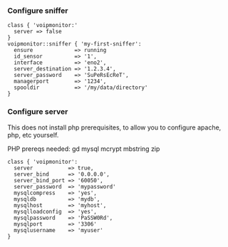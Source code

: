 ### Configure sniffer
``` puppet
class { 'voipmonitor:'
  server => false
}
voipmonitor::sniffer { 'my-first-sniffer':
  ensure             => running
  id_sensor          => '1',
  interface          => 'eno2',
  server_destination => '1.2.3.4',
  server_password    => 'SuPeRsEcReT',
  managerport        => '1234',
  spooldir           => '/my/data/directory'
}
```

### Configure server
This does not install php prerequisites, to allow you to configure apache, php,
etc yourself.

PHP prereqs needed:
gd
mysql
mcrypt
mbstring
zip

``` puppet
class { 'voipmonitor':
  server           => true,
  server_bind      => '0.0.0.0',
  server_bind_port => '60050',
  server_password  => 'mypassword'
  mysqlcompress    => 'yes',
  mysqldb          => 'mydb',
  mysqlhost        => 'myhost',
  mysqlloadconfig  => 'yes',
  mysqlpassword    => 'PaSSW0Rd',
  mysqlport        => '3306'
  mysqlusername    => 'myuser'
}
```
